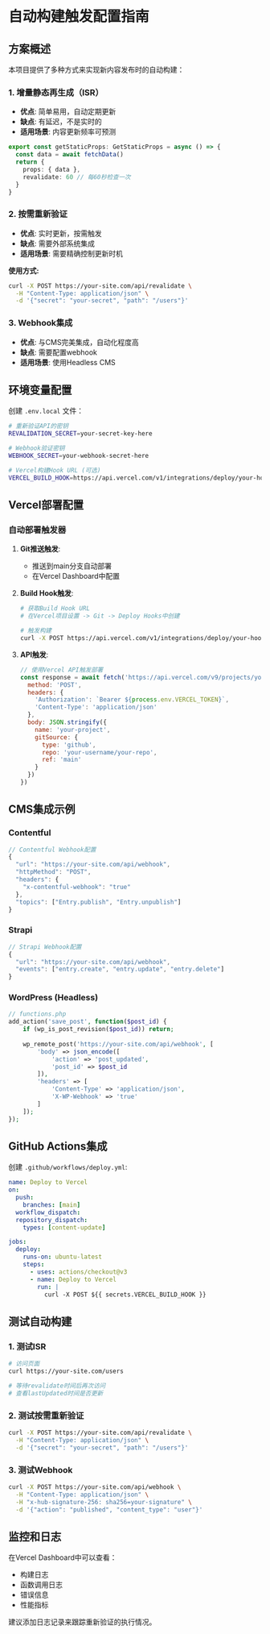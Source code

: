 # 自动构建触发配置指南

## 方案概述

本项目提供了多种方式来实现新内容发布时的自动构建：

### 1. 增量静态再生成（ISR）
- **优点**: 简单易用，自动定期更新
- **缺点**: 有延迟，不是实时的
- **适用场景**: 内容更新频率可预测

```typescript
export const getStaticProps: GetStaticProps = async () => {
  const data = await fetchData()
  return { 
    props: { data },
    revalidate: 60 // 每60秒检查一次
  }
}
```

### 2. 按需重新验证
- **优点**: 实时更新，按需触发
- **缺点**: 需要外部系统集成
- **适用场景**: 需要精确控制更新时机

**使用方式:**
```bash
curl -X POST https://your-site.com/api/revalidate \
  -H "Content-Type: application/json" \
  -d '{"secret": "your-secret", "path": "/users"}'
```

### 3. Webhook集成
- **优点**: 与CMS完美集成，自动化程度高
- **缺点**: 需要配置webhook
- **适用场景**: 使用Headless CMS

## 环境变量配置

创建 `.env.local` 文件：

```bash
# 重新验证API的密钥
REVALIDATION_SECRET=your-secret-key-here

# Webhook验证密钥  
WEBHOOK_SECRET=your-webhook-secret-here

# Vercel构建Hook URL (可选)
VERCEL_BUILD_HOOK=https://api.vercel.com/v1/integrations/deploy/your-hook-id
```

## Vercel部署配置

### 自动部署触发器

1. **Git推送触发**: 
   - 推送到main分支自动部署
   - 在Vercel Dashboard中配置

2. **Build Hook触发**:
   ```bash
   # 获取Build Hook URL
   # 在Vercel项目设置 -> Git -> Deploy Hooks中创建
   
   # 触发构建
   curl -X POST https://api.vercel.com/v1/integrations/deploy/your-hook-id
   ```

3. **API触发**:
   ```javascript
   // 使用Vercel API触发部署
   const response = await fetch('https://api.vercel.com/v9/projects/your-project/deployments', {
     method: 'POST',
     headers: {
       'Authorization': `Bearer ${process.env.VERCEL_TOKEN}`,
       'Content-Type': 'application/json'
     },
     body: JSON.stringify({
       name: 'your-project',
       gitSource: {
         type: 'github',
         repo: 'your-username/your-repo',
         ref: 'main'
       }
     })
   })
   ```

## CMS集成示例

### Contentful
```javascript
// Contentful Webhook配置
{
  "url": "https://your-site.com/api/webhook",
  "httpMethod": "POST",
  "headers": {
    "x-contentful-webhook": "true"
  },
  "topics": ["Entry.publish", "Entry.unpublish"]
}
```

### Strapi
```javascript
// Strapi Webhook配置
{
  "url": "https://your-site.com/api/webhook",
  "events": ["entry.create", "entry.update", "entry.delete"]
}
```

### WordPress (Headless)
```php
// functions.php
add_action('save_post', function($post_id) {
    if (wp_is_post_revision($post_id)) return;
    
    wp_remote_post('https://your-site.com/api/webhook', [
        'body' => json_encode([
            'action' => 'post_updated',
            'post_id' => $post_id
        ]),
        'headers' => [
            'Content-Type' => 'application/json',
            'X-WP-Webhook' => 'true'
        ]
    ]);
});
```

## GitHub Actions集成

创建 `.github/workflows/deploy.yml`:

```yaml
name: Deploy to Vercel
on:
  push:
    branches: [main]
  workflow_dispatch:
  repository_dispatch:
    types: [content-update]

jobs:
  deploy:
    runs-on: ubuntu-latest
    steps:
      - uses: actions/checkout@v3
      - name: Deploy to Vercel
        run: |
          curl -X POST ${{ secrets.VERCEL_BUILD_HOOK }}
```

## 测试自动构建

### 1. 测试ISR
```bash
# 访问页面
curl https://your-site.com/users

# 等待revalidate时间后再次访问
# 查看lastUpdated时间是否更新
```

### 2. 测试按需重新验证
```bash
curl -X POST https://your-site.com/api/revalidate \
  -H "Content-Type: application/json" \
  -d '{"secret": "your-secret", "path": "/users"}'
```

### 3. 测试Webhook
```bash
curl -X POST https://your-site.com/api/webhook \
  -H "Content-Type: application/json" \
  -H "x-hub-signature-256: sha256=your-signature" \
  -d '{"action": "published", "content_type": "user"}'
```

## 监控和日志

在Vercel Dashboard中可以查看：
- 构建日志
- 函数调用日志  
- 错误信息
- 性能指标

建议添加日志记录来跟踪重新验证的执行情况。 